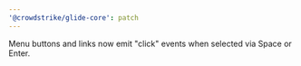 ```yaml
---
'@crowdstrike/glide-core': patch
---
```


Menu buttons and links now emit "click" events when selected via Space or Enter.
